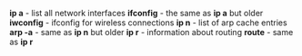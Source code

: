 **ip a** - list all network interfaces
**ifconfig** - the same as **ip a** but older
**iwconfig** - ifconfig for wireless connections
**ip n** - list of arp cache entries
**arp -a** - same as **ip n** but older
**ip r** - information about routing
**route** - same as **ip r**
